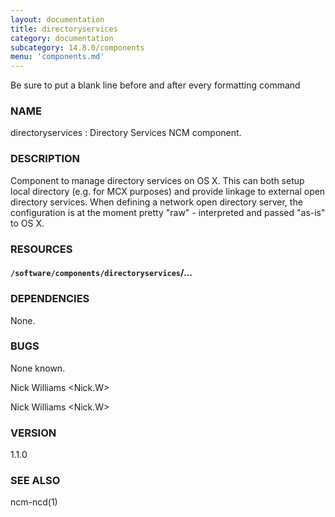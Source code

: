 ```yaml
---
layout: documentation
title: directoryservices
category: documentation
subcategory: 14.8.0/components
menu: 'components.md'
---
```

Be sure to put a blank line before and after every formatting command

### NAME

directoryservices : Directory Services NCM component.

### DESCRIPTION

Component to manage directory services on OS X. This can both setup local directory (e.g. for MCX purposes) and provide linkage to external open directory services. When defining a network open directory server, the configuration is at the moment pretty "raw" - interpreted and passed "as-is" to OS X.

### RESOURCES

#### `/software/components/directoryservices`/...

### DEPENDENCIES

None.

### BUGS

None known.

Nick Williams <Nick.W>

Nick Williams <Nick.W>

### VERSION

1.1.0

### SEE ALSO

ncm-ncd(1)
